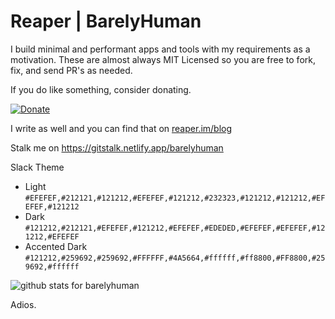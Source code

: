 # Reaper | BarelyHuman

I build minimal and performant apps and tools with my requirements as a motivation. 
These are almost always MIT Licensed so you are free to fork, fix, and send PR's as needed.

If you do like something, consider donating.

[![Donate](https://img.shields.io/badge/Donate-black?style=for-the-badge)](https://paypal.me/barelyreaper)


I write as well and you can find that on [reaper.im/blog](https://reaper.im/blog)

Stalk me on https://gitstalk.netlify.app/barelyhuman

Slack Theme 
- Light `#EFEFEF,#212121,#121212,#EFEFEF,#121212,#232323,#121212,#121212,#EFEFEF,#121212`
- Dark `#121212,#212121,#EFEFEF,#121212,#EFEFEF,#EDEDED,#EFEFEF,#EFEFEF,#121212,#EFEFEF`
- Accented Dark `#121212,#259692,#259692,#FFFFFF,#4A5664,#ffffff,#ff8800,#FF8800,#259692,#ffffff`

<img  src="https://github-readme-stats.vercel.app/api?username=barelyhuman&show_icons=true&hide_title=true&count_private=true&theme=graywhite" alt="github stats for barelyhuman">

Adios.
